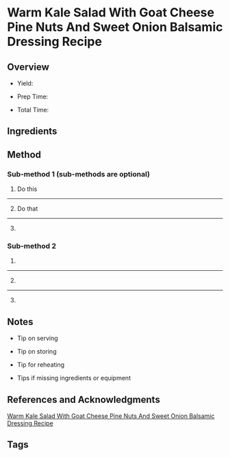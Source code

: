 # Warm Kale Salad With Goat Cheese Pine Nuts And Sweet Onion Balsamic Dressing Recipe

## Overview

- Yield:

- Prep Time:

- Total Time:

## Ingredients



## Method

### Sub-method 1 (sub-methods are optional)

1. Do this
---
2. Do that
---
3.

### Sub-method 2

1.
---
2.
---
3.

## Notes

- Tip on serving

- Tip on storing

- Tip for reheating

- Tips if missing ingredients or equipment

## References and Acknowledgments

[Warm Kale Salad With Goat Cheese Pine Nuts And Sweet Onion Balsamic Dressing Recipe](https://superchefrecipe.com/warm-kale-salad-with-goat-cheese-pine-nuts-and-sweet-onion-balsamic-dressing-recipe/)

## Tags


